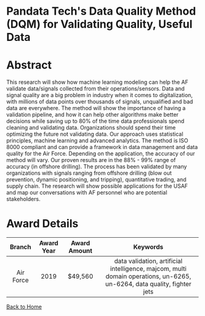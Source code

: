 
Pandata Tech&#039;s Data Quality Method (DQM) for Validating Quality, Useful Data
=================================================================================

# Abstract


This research will show how machine learning modeling can help the AF validate data/signals collected from their operations/sensors. Data and signal quality are a big problem in industry when it comes to digitalization, with millions of data points over thousands of signals, unqualified and bad data are everywhere. The method will show the importance of having a validation pipeline, and how it can help other algorithms make better decisions while saving up to 80% of the time data professionals spend cleaning and validating data. Organizations should spend their time optimizing the future not validating data. Our approach uses statistical principles, machine learning and advanced analytics. The method is ISO 8000 compliant and can provide a framework in data management and data quality for the Air Force. Depending on the application, the accuracy of our method will vary. Our proven results are in the 88% - 99% range of accuracy (in offshore drilling). The process has been validated by many organizations with signals ranging from offshore drilling (blow out prevention, dynamic positioning, and tripping), quantitative trading, and supply chain. The research will show possible applications for the USAF and map our conversations with AF personnel who are potential stakeholders.  

# Award Details

|Branch|Award Year|Award Amount|Keywords|
| :---: | :---: | :---: | :---: |
|Air Force|2019|$49,560|data validation, artificial intelligence, majcom, multi domain operations, un-6265, un-6264, data quality, fighter jets|
  
  


[Back to Home](https://github.com/chrischow/dod_sbir_awards#1532)